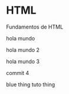 # HTML
Fundamentos de HTML

hola mundo

hola mundo 2

hola mundo 3

commit 4

blue thing
tuto thing
